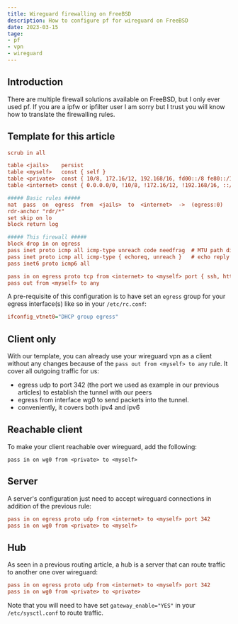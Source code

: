 ```yaml
---
title: Wireguard firewalling on FreeBSD
description: How to configure pf for wireguard on FreeBSD
date: 2023-03-15
tage:
- pf
- vpn
- wireguard
---
```


## Introduction

There are multiple firewall solutions available on FreeBSD, but I only ever used pf. If you are a ipfw or ipfilter user I am sorry but I trust you will know how to translate the firewalling rules.

## Template for this article

```cfg
scrub in all

table <jails>    persist
table <myself>   const { self }
table <private>  const { 10/8, 172.16/12, 192.168/16, fd00::/8 fe80::/10 }
table <internet> const { 0.0.0.0/0, !10/8, !172.16/12, !192.168/16, ::/0, fe80::/10, !fd00::/8 }

##### Basic rules #####
nat  pass  on  egress  from  <jails>  to  <internet>  ->  (egress:0)
rdr-anchor "rdr/*"
set skip on lo
block return log

##### This firewall #####
block drop in on egress
pass inet proto icmp all icmp-type unreach code needfrag  # MTU path discovery
pass inet proto icmp all icmp-type { echoreq, unreach }   # echo reply
pass inet6 proto icmp6 all

pass in on egress proto tcp from <internet> to <myself> port { ssh, http, https, smtp, smtps, submission }
pass out from <myself> to any
```

A pre-requisite of this configuration is to have set an `egress` group for your egress interface(s) like so in your `/etc/rc.conf`:
```cfg
ifconfig_vtnet0="DHCP group egress"
```

## Client only

With our template, you can already use your wireguard vpn as a client without any changes because of the `pass out from <myself> to any` rule. It cover all outgoing traffic for us:
- egress udp to port 342 (the port we used as example in our previous articles) to establish the tunnel with our peers
- egress from interface wg0 to send packets into the tunnel.
- conveniently, it covers both ipv4 and ipv6

## Reachable client

To make your client reachable over wireguard, add the following:
```
pass in on wg0 from <private> to <myself>
```

## Server

A server's configuration just need to accept wireguard connections in addition of the previous rule:
```cfg
pass in on egress proto udp from <internet> to <myself> port 342
pass in on wg0 from <private> to <myself>
```

## Hub

As seen in a previous routing article, a hub is a server that can route traffic to another one over wireguard:
```cfg
pass in on egress proto udp from <internet> to <myself> port 342
pass in on wg0 from <private> to <private>
```

Note that you will need to have set `gateway_enable="YES"` in your `/etc/sysctl.conf` to route traffic.